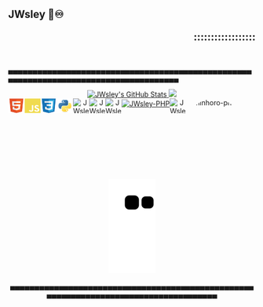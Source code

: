 ##                                 JWsley 💢♾️  <p  align="right"> ::::::::::::::::::<br> <img width="100" height="15" src="https://profile-counter.glitch.me/JWsley/count.svg" /></p>


▄▄▄▄▄▄▄▄▄▄▄▄▄▄▄▄▄▄▄▄▄▄▄▄▄▄▄▄▄▄▄▄▄▄▄▄▄▄▄▄▄▄▄▄▄▄▄▄▄▄▄▄▄▄▄▄▄▄▄▄▄▄▄▄▄▄▄▄▄▄▄▄▄▄▄▄▄▄▄▄▄▄▄▄▄


                                                                                                                  
<div align="center">
  
  
  
  <a href="app.lofi.co">
    <a href="app.lofi.co">    
     <img height="150rem" alt="JWsley's GitHub Stats" src="https://awesome-github-stats.azurewebsites.net/user-stats/JWsley?cardType=github&theme=dark" />  </a>
  <img height="150em" src="https://github-readme-stats.vercel.app/api/top-langs/?username=JWsley&layout=compact&langs_count=7&theme=dark"/>
</div>
  <center>
  <div style="display: flex;" align="center"><br>
   <img align="center" alt="JWsley-HTML" height="30" width="33" src="https://raw.githubusercontent.com/devicons/devicon/master/icons/html5/html5-original.svg">
   <img align="center" alt="Js" height="30" width="33" src="https://raw.githubusercontent.com/devicons/devicon/master/icons/javascript/javascript-plain.svg">
   <img align="center" alt="JWsley-CSS" height="30" width="33" src="https://raw.githubusercontent.com/devicons/devicon/master/icons/css3/css3-original.svg">
   <img align="center" alt="JWsley-Python" height="30" width="33" src="https://raw.githubusercontent.com/devicons/devicon/master/icons/python/python-original.svg">
   <img align="center" alt="JWsley-MySQL" height="30" width="33" src="https://cdn.jsdelivr.net/gh/devicons/devicon/icons/mysql/mysql-original.svg">
  
    
   <img align="center" alt="JWsley-Ionic" height="30" width="33" src="https://cdn.jsdelivr.net/gh/devicons/devicon/icons/ionic/ionic-original.svg">
  
    
   <img align="center" alt="JWsley-TypeScript" height="30" width="33" src="https://cdn.jsdelivr.net/gh/devicons/devicon/icons/typescript/typescript-original.svg"> 
   <a href="https://github.com/JWsley/crudPHP-Completo"><img align="center" alt="JWsley-PHP" height="50" width="50" src="https://cdn.jsdelivr.net/gh/devicons/devicon/icons/php/php-original.svg"></a>
    
    
   <img align="center" alt="JWsley-Wordpress" height="30" width="33" src="https://cdn.jsdelivr.net/gh/devicons/devicon/icons/wordpress/wordpress-plain.svg">
   
   <img align="center" alt="minhoro-photo" height="150" style= "border-radius:80px;" src="https://flyclipart.com/thumb2/scratch-studio-179025.png">
</div>       
    <center/>
 
  

  

  
  ![Snake animation](https://github.com/JWsley/JWsley/blob/output/github-contribution-grid-snake.svg)


▄▄▄▄▄▄▄▄▄▄▄▄▄▄▄▄▄▄▄▄▄▄▄▄▄▄▄▄▄▄▄▄▄▄▄▄▄▄▄▄▄▄▄▄▄▄▄▄▄▄▄▄▄▄▄▄▄▄▄▄▄▄▄▄▄▄▄▄▄▄▄▄▄▄▄▄▄▄▄▄▄▄▄▄▄

